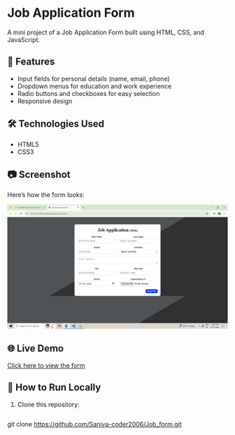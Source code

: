 # Job Application Form

A mini project of a Job Application Form built using HTML, CSS, and JavaScript.

## 🚀 Features
- Input fields for personal details (name, email, phone)
- Dropdown menus for education and work experience
- Radio buttons and checkboxes for easy selection
- Responsive design

## 🛠 Technologies Used
- HTML5
- CSS3


## 📷 Screenshot
Here’s how the form looks:

![Job Application Form Screenshot](form.png)

## 🌐 Live Demo
[Click here to view the form](https://Saniya-coder2006.github.io/Job_form/)

## 📌 How to Run Locally
1. Clone this repository:
   ```bash
 git clone https://github.com/Saniya-coder2006/Job_form.git
